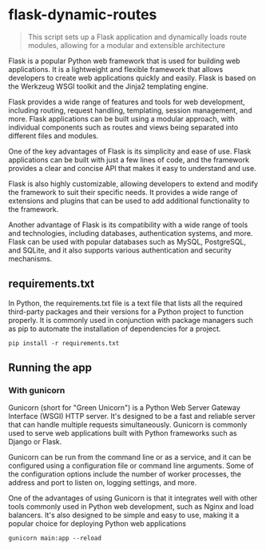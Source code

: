 # flask-dynamic-routes

> This script sets up a Flask application and dynamically loads route modules, allowing for a modular and extensible
> architecture


Flask is a popular Python web framework that is used for building web applications. It is a lightweight and flexible
framework that allows developers to create web applications quickly and easily. Flask is based on the Werkzeug WSGI
toolkit and the Jinja2 templating engine.

Flask provides a wide range of features and tools for web development, including routing, request handling, templating,
session management, and more. Flask applications can be built using a modular approach, with individual components such
as routes and views being separated into different files and modules.

One of the key advantages of Flask is its simplicity and ease of use. Flask applications can be built with just a few
lines of code, and the framework provides a clear and concise API that makes it easy to understand and use.

Flask is also highly customizable, allowing developers to extend and modify the framework to suit their specific needs.
It provides a wide range of extensions and plugins that can be used to add additional functionality to the framework.

Another advantage of Flask is its compatibility with a wide range of tools and technologies, including databases,
authentication systems, and more. Flask can be used with popular databases such as MySQL, PostgreSQL, and SQLite, and it
also supports various authentication and security mechanisms.

## requirements.txt

In Python, the requirements.txt file is a text file that lists all the required third-party packages and their versions
for a Python project to function properly. It is commonly used in conjunction with package managers such as pip to
automate the installation of dependencies for a project.

```shell
pip install -r requirements.txt
```

## Running the app

### With gunicorn

Gunicorn (short for "Green Unicorn") is a Python Web Server Gateway Interface (WSGI) HTTP server. It's designed to be a
fast and reliable server that can handle multiple requests simultaneously. Gunicorn is commonly used to serve web
applications built with Python frameworks such as Django or Flask.

Gunicorn can be run from the command line or as a service, and it can be configured using a configuration file or
command line arguments. Some of the configuration options include the number of worker processes, the address and port
to listen on, logging settings, and more.

One of the advantages of using Gunicorn is that it integrates well with other tools commonly used in Python web
development, such as Nginx and load balancers. It's also designed to be simple and easy to use, making it a popular
choice for deploying Python web applications

```shell
gunicorn main:app --reload
```